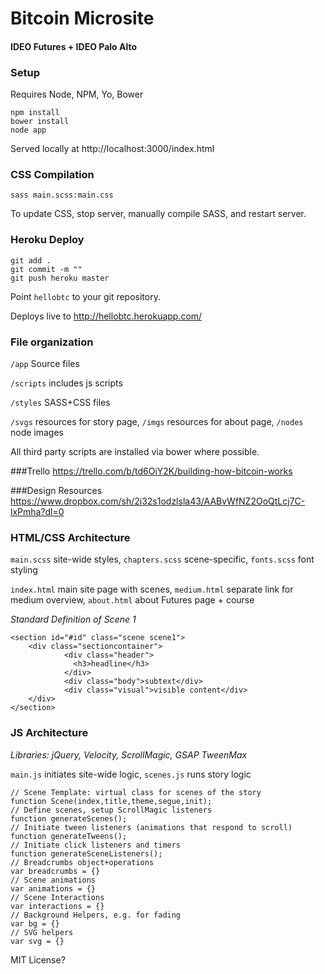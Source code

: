 # Bitcoin Microsite
#### IDEO Futures + IDEO Palo Alto

### Setup
Requires Node, NPM, Yo, Bower
```
npm install
bower install
node app
```

Served locally at http://localhost:3000/index.html

### CSS Compilation
```
sass main.scss:main.css
```
To update CSS, stop server, manually compile SASS, and restart server. 

### Heroku Deploy
```
git add .
git commit -m ""
git push heroku master
```
Point ```hellobtc``` to your git repository.

Deploys live to http://hellobtc.herokuapp.com/

### File organization
`/app`
Source files

`/scripts` includes js scripts

`/styles` SASS+CSS files

`/svgs` resources for story page,
`/imgs` resources for about page,
`/nodes` node images

All third party scripts are installed via bower where possible.

###Trello
https://trello.com/b/td6OiY2K/building-how-bitcoin-works

###Design Resources
https://www.dropbox.com/sh/2i32s1odzlsla43/AABvWfNZ2OoQtLcj7C-lxPmha?dl=0

### HTML/CSS Architecture
`main.scss` site-wide styles, 
`chapters.scss` scene-specific,
`fonts.scss` font styling

`index.html` main site page with scenes,
`medium.html` separate link for medium overview, 
`about.html` about Futures page + course

_Standard Definition of Scene 1_

```
<section id="#id" class="scene scene1">
    <div class="sectioncontainer">
            <div class="header">
              <h3>headline</h3>
            </div>
            <div class="body">subtext</div>
            <div class="visual">visible content</div>
    </div>
</section>
```

### JS Architecture
_Libraries: jQuery, Velocity, ScrollMagic, GSAP TweenMax_

`main.js` initiates site-wide logic, `scenes.js` runs story logic

```
// Scene Template: virtual class for scenes of the story
function Scene(index,title,theme,segue,init);
// Define scenes, setup ScrollMagic listeners
function generateScenes();
// Initiate tween listeners (animations that respond to scroll)
function generateTweens();
// Initiate click listeners and timers
function generateSceneListeners();
// Breadcrumbs object+operations
var breadcrumbs = {}
// Scene animations
var animations = {}
// Scene Interactions
var interactions = {}
// Background Helpers, e.g. for fading
var bg = {}
// SVG helpers
var svg = {}
```




MIT License?